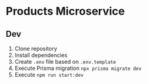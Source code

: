 # Products Microservice

## Dev

1. Clone repository
2. Install dependencies 
3. Create `.env` file based on `.env.template`
4. Execute Prisma migration `npx prisma migrate dev`
5. Execute `npm run start:dev`